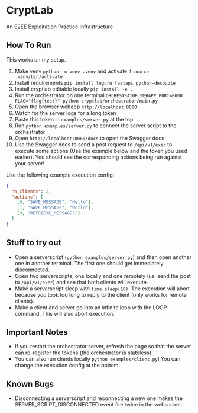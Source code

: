 # CryptLab

An E2EE Exploitation Practice Infrastructure

## How To Run

This works on my setup.

1. Make venv `python -m venv .venv` and activate it `source .venv/bin/activate`
2. Install requirements `pip install loguru fastapi python-decouple`
3. Install cryptlab editable locally `pip install -e .`
4. Run the orchestrator on one terminal `ORCHESTRATOR_WEBAPP_PORT=8000 FLAG="flag{test}" python cryptlab/orchestrator/main.py`
5. Open the browser webapp `http://localhost:8000`
6. Watch for the server logs for a long token
7. Paste this token in `examples/server.py` at the top
8. Run `python examples/server.py` to connect the server script to the orchestrator
9. Open `http://localhost:8000/docs` to open the Swagger docs
10. Use the Swagger docs to send a post request to `/api/v1/exec` to execute some actions (Use the example below and the token you used earlier). You should see the corresponding actions being run against your server!

Use the following example execution config:

```json
{
  "n_clients": 2,
  "actions": [
    [0, "SAVE_MESSAGE", "Hello"],
    [1, "SAVE_MESSAGE", "World"],
    [0, "RETRIEVE_MESSAGES"]
  ]
}
```

## Stuff to try out

- Open a serverscript (`python examples/server.py`) and then open another one in another terminal. The first one should get immediately disconnected.
- Open two serverscripts, one locally and one remotely (i.e. send the post to `/api/v1/exec`) and see that both clients will execute.
- Make a serverscript sleep with `time.sleep(10)`. The execution will abort because you took too long to reply to the client (only works for remote clients).
- Make a client and server go into an infinite loop with the LOOP command. This will also abort execution.

## Important Notes

- If you restart the orchestrator server, refresh the page so that the server can re-register the tokens (the orchestrator is stateless)
- You can also run clients locally `python examples/client.py`! You can change the execution config at the bottom.

## Known Bugs

- Disconnecting a serverscript and reconnecting a new one makes the SERVER_SCRIPT_DISCONNECTED event fire twice in the websocket.
